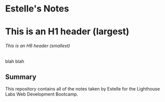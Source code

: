 # Estelle's Notes
# This is an H1 header (largest)
###### This is an H6 header (smallest)

blah blah

## Summary 

This repository contains all of the notes taken by Estelle for the Lighthouse Labs Web Development Bootcamp.
